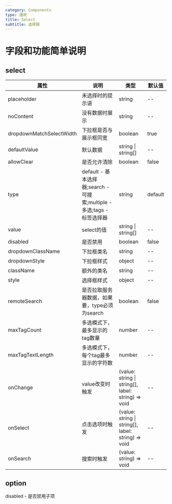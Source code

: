 ```yaml
---
category: Components
type: 通用
title: Select
subtitle: 选择框
---
```

# 字段和功能简单说明

## select

| 属性 | 说明 | 类型 | 默认值 |
| --- | --- | ---  | ---   |
|placeholder|未选择时的提示语|string|--|
|noContent|没有数据时展示|string|--|
|dropdownMatchSelectWidth|下拉框是否与展示框同宽|boolean|true|
|defaultValue|默认数据|string \| string[]|--|
|allowClear|是否允许清除|boolean|false|
|type|default - 基本选择器;search - 可搜索;multiple - 多选;tags - 标签选择器|string|default|
|value|select的值|string \| string[]|--|
|disabled|是否禁用|boolean|false|
|dropdownClassName|下拉框类名|string|--|
|dropdownStyle|下拉框样式|object|--|
|className|额外的类名|string|--|
|style|选择框样式|object|--|
|remoteSearch|是否拉取服务器数据，如果要，type必须为search|boolean|false|
|maxTagCount|多选模式下，最多显示的tag数量|number|--|
|maxTagTextLength|多选模式下，每个tag最多显示的字符数|number|--|
|onChange|value改变时触发|(value: string \| string[], label: string) => void|--|
|onSelect|点击选项时触发|(value: string \| string[], label: string) => void|--|
|onSearch|搜索时触发|(value: string) => void|--|


## option

disabled - 是否禁用子项
